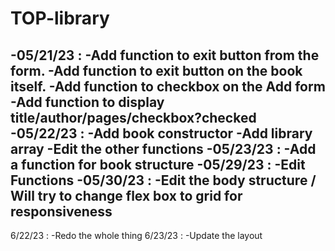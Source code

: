 # TOP-library
-05/21/23 : -Add function to exit button from the form.
            -Add function to exit button on the book itself.
            -Add function to checkbox on the Add form
            -Add function to display title/author/pages/checkbox?checked
-05/22/23 : -Add book constructor
            -Add library array
            -Edit the other functions
-05/23/23 : -Add a function for book structure
-05/29/23 : -Edit Functions
-05/30/23 : -Edit the body structure / Will try to change flex box to grid for responsiveness 
------------------------------------------------------------------
6/22/23 : -Redo the whole thing
6/23/23 : -Update the layout